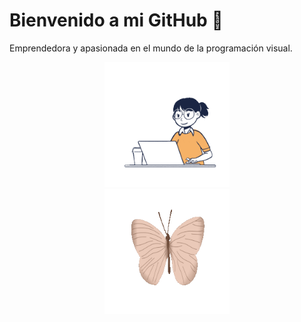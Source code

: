 # Bienvenido a mi GitHub  👋

Emprendedora y apasionada en el mundo de la programación visual.



<div id="header" align="center">
  <img src="https://github.com/orilugo/orilugo/blob/main/img/trab.gif" width="200"/>
</div>




<div id="header" align="center">
  <img src="https://github.com/orilugo/orilugo/blob/main/img/mariposa.gif" width="200"/>
</div>
